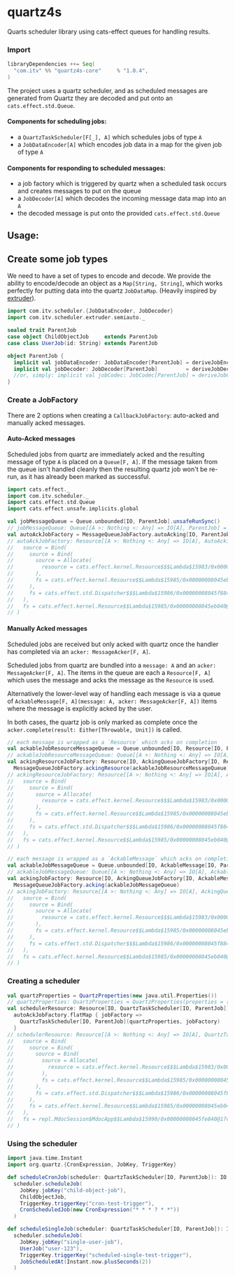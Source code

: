 # quartz4s
Quarts scheduler library using cats-effect queues for handling results.

### Import
```scala
libraryDependencies ++= Seq(
  "com.itv" %% "quartz4s-core"     % "1.0.4",
)
```

The project uses a quartz scheduler, and as scheduled messages are generated from Quartz they are
decoded and put onto an `cats.effect.std.Queue`.

#### Components for scheduling jobs:
* a `QuartzTaskScheduler[F[_], A]` which schedules jobs of type `A`
* a `JobDataEncoder[A]` which encodes job data in a map for the given job of type `A`

#### Components for responding to scheduled messages:
* a job factory which is triggered by quartz when a scheduled task occurs and creates messages to put on the queue
* a `JobDecoder[A]` which decodes the incoming message data map into an `A`
* the decoded message is put onto the provided `cats.effect.std.Queue`


## Usage:

## Create some job types
We need to have a set of types to encode and decode.
We provide the ability to encode/decode an object as a `Map[String, String]`, which works perfectly for 
putting data into the quartz `JobDataMap`. (Heavily inspired by [extruder](https://janstenpickle.github.io/extruder/)).
```scala
import com.itv.scheduler.{JobDataEncoder, JobDecoder}
import com.itv.scheduler.extruder.semiauto._

sealed trait ParentJob
case object ChildObjectJob     extends ParentJob
case class UserJob(id: String) extends ParentJob

object ParentJob {
  implicit val jobDataEncoder: JobDataEncoder[ParentJob] = deriveJobEncoder[ParentJob]
  implicit val jobDecoder: JobDecoder[ParentJob]         = deriveJobDecoder[ParentJob]
  //or, simply: implicit val jobCodec: JobCodec[ParentJob] = deriveJobCodec[ParentJob]
}
```

### Create a JobFactory
There are 2 options when creating a `CallbackJobFactory`: auto-acked and manually acked messages.

#### Auto-Acked messages
Scheduled jobs from quartz are immediately acked and the resulting message of type `A` is placed on a `Queue[F, A]`.
If the message taken from the queue isn't handled cleanly then the resulting quartz job won't be re-run,
as it has already been marked as successful. 
```scala
import cats.effect._
import com.itv.scheduler._
import cats.effect.std.Queue
import cats.effect.unsafe.implicits.global

val jobMessageQueue = Queue.unbounded[IO, ParentJob].unsafeRunSync()
// jobMessageQueue: Queue[[A >: Nothing <: Any] => IO[A], ParentJob] = cats.effect.std.Queue$BoundedQueue@35945402
val autoAckJobFactory = MessageQueueJobFactory.autoAcking[IO, ParentJob](jobMessageQueue)
// autoAckJobFactory: Resource[[A >: Nothing <: Any] => IO[A], AutoAckingQueueJobFactory[[A >: Nothing <: Any] => IO[A], ParentJob]] = Bind(
//   source = Bind(
//     source = Bind(
//       source = Allocate(
//         resource = cats.effect.kernel.Resource$$$Lambda$15983/0x00000008045ec840@3e8cd737
//       ),
//       fs = cats.effect.kernel.Resource$$Lambda$15985/0x00000008045eb040@78afe2d1
//     ),
//     fs = cats.effect.std.Dispatcher$$$Lambda$15986/0x00000008045f8840@4feba356
//   ),
//   fs = cats.effect.kernel.Resource$$Lambda$15985/0x00000008045eb040@6505bea0
// )
```

#### Manually Acked messages
Scheduled jobs are received but only acked with quartz once the handler has completed via an `acker: MessageAcker[F, A]`.

Scheduled jobs from quartz are bundled into a `message: A` and an `acker: MessageAcker[F, A]`.
The items in the queue are each a `Resource[F, A]` which uses the message and acks the message as the `Resource` is `use`d.

Alternatively the lower-level way of handling each message is via a queue of
`AckableMessage[F, A](message: A, acker: MessageAcker[F, A])` items where the message is explicitly acked by the user.

In both cases, the quartz job is only marked as complete once the `acker.complete(result: Either[Throwable, Unit])` is called.
```scala
// each message is wrapped as a `Resource` which acks on completion
val ackableJobResourceMessageQueue = Queue.unbounded[IO, Resource[IO, ParentJob]].unsafeRunSync()
// ackableJobResourceMessageQueue: Queue[[A >: Nothing <: Any] => IO[A], Resource[[A >: Nothing <: Any] => IO[A], ParentJob]] = cats.effect.std.Queue$BoundedQueue@419f7c5b
val ackingResourceJobFactory: Resource[IO, AckingQueueJobFactory[IO, Resource, ParentJob]] =
  MessageQueueJobFactory.ackingResource(ackableJobResourceMessageQueue)
// ackingResourceJobFactory: Resource[[A >: Nothing <: Any] => IO[A], AckingQueueJobFactory[[A >: Nothing <: Any] => IO[A], Resource, ParentJob]] = Bind(
//   source = Bind(
//     source = Bind(
//       source = Allocate(
//         resource = cats.effect.kernel.Resource$$$Lambda$15983/0x00000008045ec840@4621a7d3
//       ),
//       fs = cats.effect.kernel.Resource$$Lambda$15985/0x00000008045eb040@54c24d52
//     ),
//     fs = cats.effect.std.Dispatcher$$$Lambda$15986/0x00000008045f8840@1cfa09d4
//   ),
//   fs = cats.effect.kernel.Resource$$Lambda$15985/0x00000008045eb040@263dc3b4
// )

// each message is wrapped as a `AckableMessage` which acks on completion
val ackableJobMessageQueue = Queue.unbounded[IO, AckableMessage[IO, ParentJob]].unsafeRunSync()
// ackableJobMessageQueue: Queue[[A >: Nothing <: Any] => IO[A], AckableMessage[[A >: Nothing <: Any] => IO[A], ParentJob]] = cats.effect.std.Queue$BoundedQueue@6d69e79f
val ackingJobFactory: Resource[IO, AckingQueueJobFactory[IO, AckableMessage, ParentJob]] =
  MessageQueueJobFactory.acking(ackableJobMessageQueue)
// ackingJobFactory: Resource[[A >: Nothing <: Any] => IO[A], AckingQueueJobFactory[[A >: Nothing <: Any] => IO[A], [F >: Nothing <: [_$3 >: Nothing <: Any] => Any, A >: Nothing <: Any] => AckableMessage[F, A], ParentJob]] = Bind(
//   source = Bind(
//     source = Bind(
//       source = Allocate(
//         resource = cats.effect.kernel.Resource$$$Lambda$15983/0x00000008045ec840@2b879fbd
//       ),
//       fs = cats.effect.kernel.Resource$$Lambda$15985/0x00000008045eb040@677f87b0
//     ),
//     fs = cats.effect.std.Dispatcher$$$Lambda$15986/0x00000008045f8840@2f97c888
//   ),
//   fs = cats.effect.kernel.Resource$$Lambda$15985/0x00000008045eb040@de097fa
// )
```

### Creating a scheduler
```scala
val quartzProperties = QuartzProperties(new java.util.Properties())
// quartzProperties: QuartzProperties = QuartzProperties(properties = {})
val schedulerResource: Resource[IO, QuartzTaskScheduler[IO, ParentJob]] =
  autoAckJobFactory.flatMap { jobFactory => 
    QuartzTaskScheduler[IO, ParentJob](quartzProperties, jobFactory)
  }
// schedulerResource: Resource[[A >: Nothing <: Any] => IO[A], QuartzTaskScheduler[[A >: Nothing <: Any] => IO[A], ParentJob]] = Bind(
//   source = Bind(
//     source = Bind(
//       source = Bind(
//         source = Allocate(
//           resource = cats.effect.kernel.Resource$$$Lambda$15983/0x00000008045ec840@3e8cd737
//         ),
//         fs = cats.effect.kernel.Resource$$Lambda$15985/0x00000008045eb040@78afe2d1
//       ),
//       fs = cats.effect.std.Dispatcher$$$Lambda$15986/0x00000008045f8840@4feba356
//     ),
//     fs = cats.effect.kernel.Resource$$Lambda$15985/0x00000008045eb040@6505bea0
//   ),
//   fs = repl.MdocSession$MdocApp$$Lambda$15990/0x00000008045fe840@17c372d9
// )
```

### Using the scheduler
```scala
import java.time.Instant
import org.quartz.{CronExpression, JobKey, TriggerKey}

def scheduleCronJob(scheduler: QuartzTaskScheduler[IO, ParentJob]): IO[Option[Instant]] =
  scheduler.scheduleJob(
    JobKey.jobKey("child-object-job"),
    ChildObjectJob,
    TriggerKey.triggerKey("cron-test-trigger"),
    CronScheduledJob(new CronExpression("* * * ? * *"))
  )

def scheduleSingleJob(scheduler: QuartzTaskScheduler[IO, ParentJob]): IO[Option[Instant]] =
  scheduler.scheduleJob(
    JobKey.jobKey("single-user-job"),
    UserJob("user-123"),
    TriggerKey.triggerKey("scheduled-single-test-trigger"),
    JobScheduledAt(Instant.now.plusSeconds(2))
  )
```
